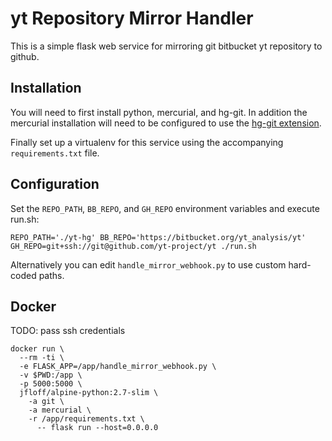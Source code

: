 # yt Repository Mirror Handler

This is a simple flask web service for mirroring git bitbucket yt
repository to github.

## Installation

You will need to first install python, mercurial, and hg-git. In
addition the mercurial installation will need to be configured to use
the [hg-git extension](http://hg-git.github.io/).

Finally set up a virtualenv for this service using the accompanying
`requirements.txt` file.

## Configuration

Set the `REPO_PATH`, `BB_REPO`, and `GH_REPO` environment variables
and execute run.sh: 

```
REPO_PATH='./yt-hg' BB_REPO='https://bitbucket.org/yt_analysis/yt' GH_REPO=git+ssh://git@github.com/yt-project/yt ./run.sh
```

Alternatively you can edit `handle_mirror_webhook.py` to use custom
hard-coded paths.

## Docker

TODO: pass ssh credentials

```
docker run \
  --rm -ti \
  -e FLASK_APP=/app/handle_mirror_webhook.py \
  -v $PWD:/app \
  -p 5000:5000 \
  jfloff/alpine-python:2.7-slim \
    -a git \
    -a mercurial \
    -r /app/requirements.txt \
      -- flask run --host=0.0.0.0
```

